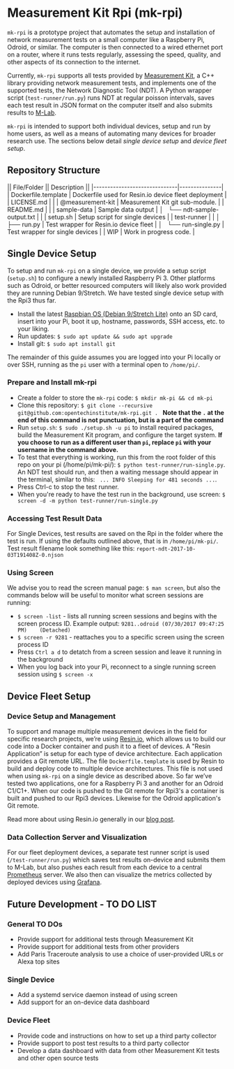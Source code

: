 # Measurement Kit Rpi (mk-rpi)

`mk-rpi` is a prototype project that automates the setup and installation of network measurement tests on a small computer like a Raspberry Pi, Odroid, or similar. The computer is then connected to a wired ethernet port on a router, where it runs tests regularly, assessing the speed, quality, and other aspects of its connection to the internet.

Currently, `mk-rpi` supports all tests provided by [Measurement Kit](https://github.com/measurement-kit/measurement-kit), a C++ library providing network measurement tests, and implements one of the supported tests, the Network Diagnostic Tool (NDT). A Python wrapper script (`test-runner/run.py`) runs NDT at regular poisson intervals, saves each test result in JSON format on the computer itself and also submits results to [M-Lab](https://measurementlab.net).

`mk-rpi` is intended to support both individual devices, setup and run by home users, as well as a means of automating many devices for broader research use. The sections below detail _single device setup_ and _device fleet setup_.

## Repository Structure

|| File/Folder                 || Description ||
|------------------------------|---------------|
| Dockerfile.template          | Dockerfile used for Resin.io device fleet deployment |
| LICENSE.md                   |  |
| @measurement-kit             | Measurement Kit git sub-module. |
| README.md                    |  |
| sample-data                  | Sample data output | 
│   └── ndt-sample-output.txt  |  |
| setup.sh                     | Setup script for single devices |
| test-runner                  |  |
│   ├── run.py                 | Test wrapper for Resin.io device fleet |
│   └── run-single.py          | Test wrapper for single devices |
| WIP                          | Work in progress code. |

## Single Device Setup

To setup and run `mk-rpi` on a single device, we provide a setup script (`setup.sh`) to configure a newly installed Raspberry Pi 3. Other platforms such as Odroid, or better resourced computers will likely also work provided they are running Debian 9/Stretch. We have tested single device setup with the Rpi3 thus far.

* Install the latest [Raspbian OS (Debian 9/Stretch Lite)](https://www.raspberrypi.org/downloads/raspbian/) onto an SD card, insert into your Pi, boot it up, hostname, passwords, SSH access, etc. to your liking.
* Run updates: `$ sudo apt update && sudo apt upgrade`
* Install git: `$ sudo apt install git`

The remainder of this guide assumes you are logged into your Pi locally or over SSH, running as the `pi` user with a terminal open to `/home/pi/`.

### Prepare and Install mk-rpi

* Create a folder to store the `mk-rpi` code: `$ mkdir mk-pi && cd mk-pi`
* Clone this repository: 
`$ git clone --recursive git@github.com:opentechinstitute/mk-rpi.git . `
**Note that the ` . ` at the end of this command is not punctuation, but is a part of the command** 
* Run `setup.sh`: `$ sudo ./setup.sh -u pi` to install required packages, build the Measurement Kit program, and configure the target system. **If you choose to run as a different user than `pi`, replace `pi` with your username in the command above.**
* To test that everything is working, run this from the root folder of this repo on your pi (/home/pi/mk-pi/): `$ python test-runner/run-single.py`. An NDT test should run, and then a waiting message should appear in the terminal, similar to this: ` ... INFO Sleeping for 481 seconds ...`. 
* Press Ctrl-c to stop the test runner.
* When you're ready to have the test run in the background, use screen:
`$ screen -d -m python test-runner/run-single.py`

### Accessing Test Result Data

For Single Devices, test results are saved on the Rpi in the folder where the test is run. If using the defaults outlined above, that is in `/home/pi/mk-pi/`. Test result filename look something like this: `report-ndt-2017-10-03T191408Z-0.njson`

### Using Screen

We advise you to read the screen manual page: `$ man screen`, but also the commands below will be useful to monitor what screen sessions are running:

* `$ screen -list` - lists all running screen sessions and begins with the screen process ID. Example output: `9281..odroid	(07/30/2017 09:47:25 PM)	(Detached)`
* `$ screen -r 9281` - reattaches you to a specific screen using the screen process ID
* Press `Ctrl a d` to detatch from a screen session and leave it running in the background
* When you log back into your Pi, reconnect to a single running screen session using `$ screen -x`

## Device Fleet Setup

### Device Setup and Management

To support and manage multiple measurement devices in the field for specific research projects, we’re using [Resin.io](https://resin.io), which allows us to build our code into a Docker container and push it to a fleet of devices. A "Resin Application” is setup for each type of device architecture. Each application provides a Git remote URL. The file `Dockerfile.template` is used by Resin to build and deploy code to multiple device architectures. This file is not used when using `mk-rpi` on a single device as described above. So far we’ve tested two applications, one for a Raspberry Pi 3 and another for an Odroid C1/C1+. When our code is pushed to the Git remote for Rpi3's a container is built and pushed to our Rpi3 devices. Likewise for the Odroid application's Git remote. 

Read more about using Resin.io generally in our [blog post](https://opentechinstitute.github.io/2017/10/deploying-and-managing-a-fleet-of-measurement-kit-devices/).

### Data Collection Server and Visualization

For our fleet deployment devices, a separate test runner script is used (`/test-runner/run.py`) which saves test results on-device and submits them to M-Lab, but also pushes each result from each device to a central [Prometheus](https://prometheus.io/) server. We also then can visualize the metrics collected by deployed devices using [Grafana](https://grafana.com/).

## Future Development - TO DO LIST

### General TO DOs

* Provide support for additional tests through Measurement Kit
* Provide support for additional tests from other providers
* Add Paris Traceroute analysis to use a choice of user-provided URLs or Alexa top sites

### Single Device

* Add a systemd service daemon instead of using screen
* Add support for an on-device data dashboard

### Device Fleet

* Provide code and instructions on how to set up a third party collector
* Provide support to post test results to a third party collector
* Develop a data dashboard with data from other Measurement Kit tests and other open source tests